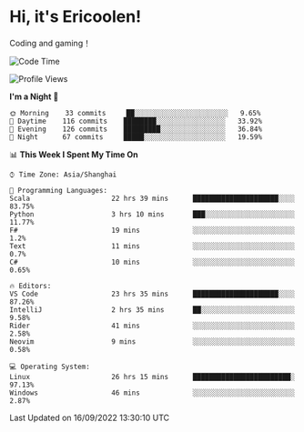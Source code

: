 # Hi, it's Ericoolen!
Coding and gaming！

<!--START_SECTION:waka-->
![Code Time](http://img.shields.io/badge/Code%20Time-389%20hrs%2043%20mins-blue)

![Profile Views](http://img.shields.io/badge/Profile%20Views-0-blue)

**I'm a Night 🦉** 

```text
🌞 Morning    33 commits     ██░░░░░░░░░░░░░░░░░░░░░░░   9.65% 
🌆 Daytime    116 commits    ████████░░░░░░░░░░░░░░░░░   33.92% 
🌃 Evening    126 commits    █████████░░░░░░░░░░░░░░░░   36.84% 
🌙 Night      67 commits     █████░░░░░░░░░░░░░░░░░░░░   19.59%

```


📊 **This Week I Spent My Time On** 

```text
⌚︎ Time Zone: Asia/Shanghai

💬 Programming Languages: 
Scala                    22 hrs 39 mins      █████████████████████░░░░   83.75% 
Python                   3 hrs 10 mins       ███░░░░░░░░░░░░░░░░░░░░░░   11.77% 
F#                       19 mins             ░░░░░░░░░░░░░░░░░░░░░░░░░   1.2% 
Text                     11 mins             ░░░░░░░░░░░░░░░░░░░░░░░░░   0.7% 
C#                       10 mins             ░░░░░░░░░░░░░░░░░░░░░░░░░   0.65%

🔥 Editors: 
VS Code                  23 hrs 35 mins      █████████████████████░░░░   87.26% 
IntelliJ                 2 hrs 35 mins       ██░░░░░░░░░░░░░░░░░░░░░░░   9.58% 
Rider                    41 mins             ░░░░░░░░░░░░░░░░░░░░░░░░░   2.58% 
Neovim                   9 mins              ░░░░░░░░░░░░░░░░░░░░░░░░░   0.58%

💻 Operating System: 
Linux                    26 hrs 15 mins      ████████████████████████░   97.13% 
Windows                  46 mins             ░░░░░░░░░░░░░░░░░░░░░░░░░   2.87%

```


 Last Updated on 16/09/2022 13:30:10 UTC
<!--END_SECTION:waka-->

